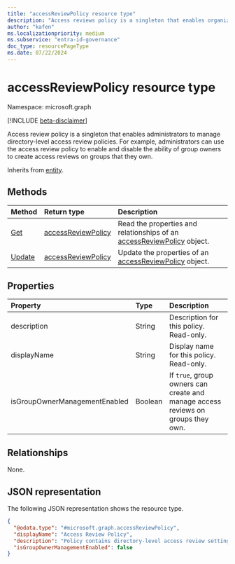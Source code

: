 ```yaml
---
title: "accessReviewPolicy resource type"
description: "Access reviews policy is a singleton that enables organizations to manage directory-level access review policy."
author: "kafen"
ms.localizationpriority: medium
ms.subservice: "entra-id-governance"
doc_type: resourcePageType
ms.date: 07/22/2024
---
```


# accessReviewPolicy resource type

Namespace: microsoft.graph

[!INCLUDE [beta-disclaimer](../../includes/beta-disclaimer.md)]

Access review policy is a singleton that enables administrators to manage directory-level access review policies. For example, administrators can use the access review policy to enable and disable the ability of group owners to create access reviews on groups that they own.


Inherits from [entity](../resources/entity.md).

## Methods
|Method|Return type|Description|
|:---|:---|:---|
|[Get](../api/accessreviewpolicy-get.md)|[accessReviewPolicy](../resources/accessreviewpolicy.md)|Read the properties and relationships of an [accessReviewPolicy](../resources/accessreviewpolicy.md) object.|
|[Update](../api/accessreviewpolicy-update.md)|[accessReviewPolicy](../resources/accessreviewpolicy.md)|Update the properties of an [accessReviewPolicy](../resources/accessreviewpolicy.md) object.|

## Properties
|Property|Type|Description|
|:---|:---|:---|
|description|String|Description for this policy. Read-only.|
|displayName|String|Display name for this policy. Read-only.|
|isGroupOwnerManagementEnabled|Boolean|If `true`, group owners can create and manage access reviews on groups they own.|

## Relationships
None.

## JSON representation
The following JSON representation shows the resource type.
<!-- {
  "blockType": "resource",
  "keyProperty": "id",
  "@odata.type": "microsoft.graph.accessReviewPolicy",
  "baseType": "microsoft.graph.entity",
  "openType": false
}
-->
``` json
{
  "@odata.type": "#microsoft.graph.accessReviewPolicy",
  "displayName": "Access Review Policy",
  "description": "Policy contains directory-level access review settings.",
  "isGroupOwnerManagementEnabled": false
}
```
